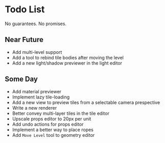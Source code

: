 # Todo List

No guarantees. No promises.

## Near Future

- Add multi-level support
- Add a tool to rebind tile bodies after moving the level
- Add a new light/shadow previewer in the light editor

## Some Day

- Add material previewer
- Implement lazy tile-loading
- Add a new view to preview tiles from a selectable camera prespective
- Write a new renderer
- Better convey multi-layer tiles in the tile editor
- Upscale props editor to 20px per unit
- Add undo actions for props editor
- Implement a better way to place ropes
- Add `Move Level` tool to geometry editor
